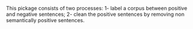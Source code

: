 This pickage consists of two processes:
  1- label a corpus between positive and negative sentences;
  2- clean the positive sentences by removing non semantically positive sentences.
